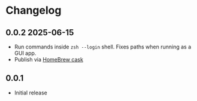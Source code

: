 # Changelog

## 0.0.2 2025-06-15
- Run commands inside `zsh --login` shell. Fixes paths when running as a GUI app.
- Publish via [HomeBrew cask](https://github.com/repomancer/homebrew-repomancer)

## 0.0.1
- Initial release

